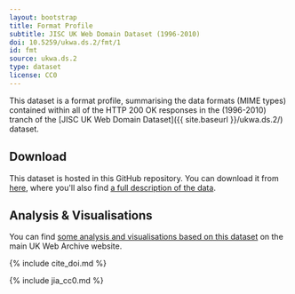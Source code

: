 ```yaml
---
layout: bootstrap
title: Format Profile
subtitle: JISC UK Web Domain Dataset (1996-2010)
doi: 10.5259/ukwa.ds.2/fmt/1
id: fmt
source: ukwa.ds.2
type: dataset
license: CC0
---
```


This dataset is a format profile, summarising the data formats (MIME types) contained within all of the HTTP 200 OK responses in the (1996-2010) tranch of the [JISC UK Web Domain Dataset]({{ site.baseurl }}/ukwa.ds.2/) dataset.

Download
--------

This dataset is hosted in this GitHub repository. You can download it from [here](https://github.com/ukwa/opendata/tree/master/ukwa.ds.2/fmt), where you'll also find [a full description of the data](https://github.com/ukwa/opendata/tree/master/ukwa.ds.2/fmt#uk-web-domain-dataset-1996-2010-format-profile).

## Analysis & Visualisations ##
You can find [some analysis and visualisations based on this dataset](http://www.webarchive.org.uk/ukwa/visualisation/ukwa.ds.2/fmt) on the main UK Web Archive website.

{% include cite_doi.md %}

{% include jia_cc0.md %}


